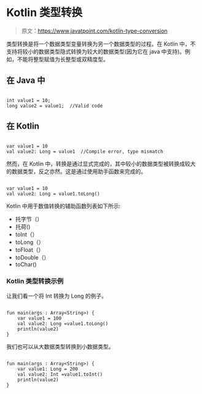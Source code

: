 # Kotlin 类型转换

> 原文：<https://www.javatpoint.com/kotlin-type-conversion>

类型转换是将一个数据类型变量转换为另一个数据类型的过程。在 Kotlin 中，不支持将较小的数据类型隐式转换为较大的数据类型(因为它在 java 中支持)。例如，不能将整型赋值为长整型或双精度型。

## 在 Java 中

```

int value1 = 10;
long value2 = value1;  //Valid code 

```

## 在 Kotlin

```

var value1 = 10
val value2: Long = value1  //Compile error, type mismatch

```

然而，在 Kotlin 中，转换是通过显式完成的，其中较小的数据类型被转换成较大的数据类型，反之亦然。这是通过使用助手函数来完成的。

```

var value1 = 10
val value2: Long = value1.toLong()

```

Kotlin 中用于数值转换的辅助函数列表如下所示:

*   托字节（）
*   托荷()
*   toInt（）
*   toLong（）
*   toFloat（）
*   toDouble（）
*   toChar()

### Kotlin 类型转换示例

让我们看一个将 Int 转换为 Long 的例子。

```

fun main(args : Array<String>) {
    var value1 = 100
    val value2: Long =value1.toLong()
    println(value2)
}

```

我们也可以从大数据类型转换到小数据类型。

```

fun main(args : Array<String>) {
    var value1: Long = 200
    val value2: Int =value1.toInt()
    println(value2)
}

```